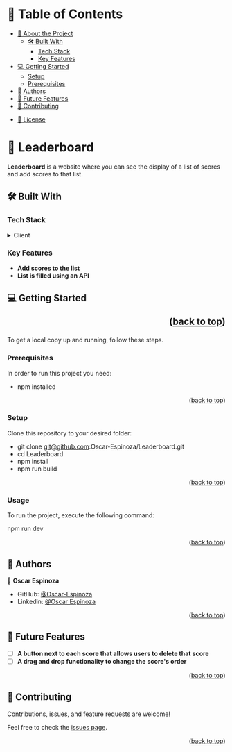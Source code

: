 <a name="readme-top"></a>

<!-- TABLE OF CONTENTS -->

# 📗 Table of Contents

- [📖 About the Project](#about-project)
  - [🛠 Built With](#built-with)
    - [Tech Stack](#tech-stack)
    - [Key Features](#key-features)
  <!-- - [🚀 Live Demo](#live-demo) -->
- [💻 Getting Started](#getting-started)
  - [Setup](#setup)
  - [Prerequisites](#prerequisites)
  <!-- - [Install](#install) -->
  <!-- - [Usage](#usage) -->
  <!-- - [Run tests](#run-tests) -->
  <!-- - [Deployment](#triangular_flag_on_post-deployment) -->
- [👥 Authors](#authors)
- [🔭 Future Features](#future-features)
- [🤝 Contributing](#contributing)
<!-- - [⭐️ Show your support](#support)
- [🙏 Acknowledgements](#acknowledgements)
- [❓ FAQ](#faq) -->
- [📝 License](#license)

<!-- PROJECT DESCRIPTION -->

# 📖 Leaderboard <a name="about-project"></a>


**Leaderboard** is a website where you can see the display of a list of scores and add scores to that list.

## 🛠 Built With <a name="built-with"></a>

### Tech Stack <a name="tech-stack"></a>

<details>
  <summary>Client</summary>
  <ul>
    <li><a href="">Javascript</a></li>
    <li><a href="">HTML</a></li>
    <li><a href="">CSS</a></li>
    <li><a href="">Sass</a></li>
    <li><a href="">Webpack</a></li>
  </ul>
</details>

<!-- Features -->

### Key Features <a name="key-features"></a>

- **Add scores to the list**
- **List is filled using an API**

<!-- <p align="right">(<a href="#readme-top">back to top</a>)</p>

- [Live Demo Link](https://yourdeployedapplicationlink.com)

<p align="right">(<a href="#readme-top">back to top</a>)</p> -->

<!-- GETTING STARTED -->

## 💻 Getting Started <a name="getting-started"></a> <p align="right">(<a href="#readme-top">back to top</a>)</p>

To get a local copy up and running, follow these steps.

### Prerequisites

In order to run this project you need:

- npm installed

<p align="right">(<a href="#readme-top">back to top</a>)</p>

### Setup

Clone this repository to your desired folder:

  - git clone git@github.com:Oscar-Espinoza/Leaderboard.git
  - cd Leaderboard
  - npm install
  - npm run build

<p align="right">(<a href="#readme-top">back to top</a>)</p>

### Usage

To run the project, execute the following command:

 npm run dev

<p align="right">(<a href="#readme-top">back to top</a>)</p>

## 👥 Authors <a name="authors"></a>

👤 **Oscar Espinoza**

- GitHub: [@Oscar-Espinoza](https://github.com/Oscar-Espinoza)
- Linkedin: [@Oscar Espinoza](https://www.linkedin.com/in/oscar-espinoza-68a398a8)

<p align="right">(<a href="#readme-top">back to top</a>)</p>

<!-- FUTURE FEATURES -->

## 🔭 Future Features <a name="future-features"></a>

- [ ] **A button next to each score that allows users to delete that score**
- [ ] **A drag and drop functionality to change the score's order**

<p align="right">(<a href="#readme-top">back to top</a>)</p>

<!-- CONTRIBUTING -->

## 🤝 Contributing <a name="contributing"></a>

Contributions, issues, and feature requests are welcome!

Feel free to check the [issues page](https://github.com/Oscar-Espinoza/Leaderboard/issues).

<p align="right">(<a href="#readme-top">back to top</a>)</p>

<!-- ## 📝 License <a name="license"></a>

This project is [MIT](./LICENSE) licensed. -->

<!-- <p align="right">(<a href="#readme-top">back to top</a>)</p> -->
